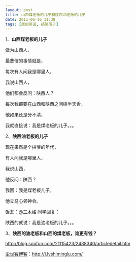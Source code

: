 ```yaml
---
layout: post
title: 山西煤老板的儿子和陕西油老板的儿子
date: 2011-06-16 11:38
tags: [原创笑话, 搞笑段子]
---
```

1、<strong>山西煤老板的儿子</strong>

做为山西人，

最悲催的事情就是，

每次有人问我是哪里人，

我说山西人，

他们都会反问：陕西人？

每次我都要在山西和陕西之间绕半天舌，

他如果还是分不清，

我就直接说：我是煤老板的儿子。。。

2、<strong>陕西油老板的儿子</strong>

现在果然是个拼爹的年代，

有人问我是哪里人，

我说山西，

他反问：陕西？

我回：我是煤老板儿子，

他立马心领神会。

饭友：<a href="http://fanfou.com/viablueskies" target="_blank">@三木格</a> 同学回复：

陕西的就说：我是油老板的儿子。。。

3、<strong>陕西的油老板和山西的煤老板，谁更有钱？</strong>

<a href="http://blog.soufun.com/21115423/2438340/articledetail.htm" target="_blank">http://blog.soufun.com/21115423/2438340/articledetail.htm</a>

<a href="http://i.lvshiminglu.com/">尘世客博客</a>：<a href="http://i.lvshiminglu.com/">http://i.lvshiminglu.com/</a>

